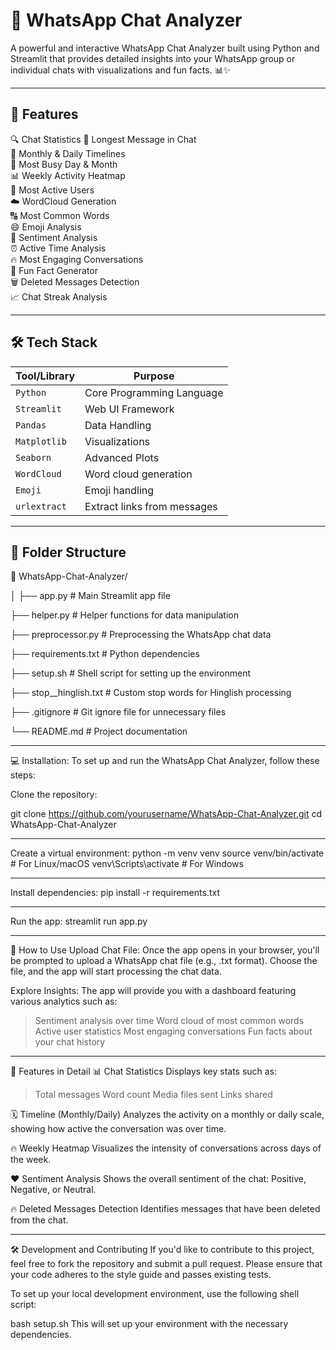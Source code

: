 # 💬 WhatsApp Chat Analyzer

A powerful and interactive WhatsApp Chat Analyzer built using Python and Streamlit that provides detailed insights into your WhatsApp group or individual chats with visualizations and fun facts. 📊✨

---

## 🚀 Features

🔍 Chat Statistics
📏 Longest Message in Chat  
📆 Monthly & Daily Timelines  
📅 Most Busy Day & Month  
📊 Weekly Activity Heatmap  
👥 Most Active Users  
☁️ WordCloud Generation  
🔠 Most Common Words  
😄 Emoji Analysis  
🧠 Sentiment Analysis  
⏰ Active Time Analysis  
🔥 Most Engaging Conversations  
🎉 Fun Fact Generator  
🗑️ Deleted Messages Detection  
📈 Chat Streak Analysis  

---

## 🛠️ Tech Stack


| Tool/Library     | Purpose                        |
|------------------|--------------------------------|
| `Python`         | Core Programming Language      |
| `Streamlit`      | Web UI Framework               |
| `Pandas`         | Data Handling                  |
| `Matplotlib`     | Visualizations                 |
| `Seaborn`        | Advanced Plots                 |
| `WordCloud`      | Word cloud generation          |
| `Emoji`          | Emoji handling                 |
| `urlextract`     | Extract links from messages    |

---

## 📂 Folder Structure

📁 WhatsApp-Chat-Analyzer/

│
├── app.py                      # Main Streamlit app file

├── helper.py                   # Helper functions for data manipulation

├── preprocessor.py             # Preprocessing the WhatsApp chat data

├── requirements.txt            # Python dependencies

├── setup.sh                    # Shell script for setting up the environment

├── stop__hinglish.txt           # Custom stop words for Hinglish processing

├── .gitignore                  # Git ignore file for unnecessary files

└── README.md                   # Project documentation

___
💻 Installation:
To set up and run the WhatsApp Chat Analyzer, follow these steps:

Clone the repository:

git clone https://github.com/yourusername/WhatsApp-Chat-Analyzer.git
cd WhatsApp-Chat-Analyzer
___

Create a virtual environment:
python -m venv venv
source venv/bin/activate  # For Linux/macOS
venv\Scripts\activate     # For Windows
___

Install dependencies:
pip install -r requirements.txt
___

Run the app:
streamlit run app.py

___

📑 How to Use
Upload Chat File:
Once the app opens in your browser, you'll be prompted to upload a WhatsApp chat file (e.g., .txt format).
Choose the file, and the app will start processing the chat data.

Explore Insights:
The app will provide you with a dashboard featuring various analytics such as:

>Sentiment analysis over time
>Word cloud of most common words
>Active user statistics
>Most engaging conversations
>Fun facts about your chat history

___

🚀 Features in Detail
📊 Chat Statistics
Displays key stats such as:

>Total messages
>Word count
>Media files sent
>Links shared

🗓️ Timeline (Monthly/Daily)
Analyzes the activity on a monthly or daily scale, showing how active the conversation was over time.

🔥 Weekly Heatmap
Visualizes the intensity of conversations across days of the week.

❤️ Sentiment Analysis
Shows the overall sentiment of the chat: Positive, Negative, or Neutral.

🔥 Deleted Messages Detection
Identifies messages that have been deleted from the chat.

___

🛠️ Development and Contributing
If you'd like to contribute to this project, feel free to fork the repository and submit a pull request. Please ensure that your code adheres to the style guide and passes existing tests.

To set up your local development environment, use the following shell script:

bash setup.sh
This will set up your environment with the necessary dependencies.






